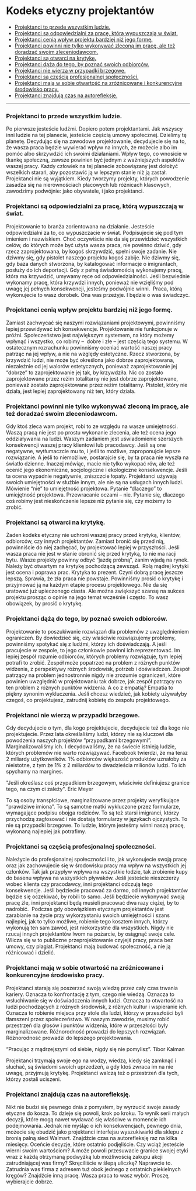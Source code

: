# Kodeks etyczny projektantów

* [Projektanci to przede wszystkim ludzie.](#Projektanci-to-przede-wszystkim-ludzie)
* [Projektanci są odpowiedzialni za pracę, którą wypuszczają w świat.](#Projektanci-są-odpowiedzialni-za-pracę-którą-wypuszczają-w-świat)
* [Projektanci cenią wpływ projektu bardziej niż jego formę.](#Projektanci-cenią-wpływ-projektu-bardziej-niż-jego-formę)
* [Projektanci powinni nie tylko wykonywać zleconą im pracę, ale też doradzać swoim zleceniodawcom.](#Projektanci-powinni-nie-tylko-wykonywać-zleconą-im-pracę-ale-też-doradzać-swoim-zleceniodawcom)
* [Projektanci są otwarci na krytykę.](#Projektanci-są-otwarci-na-krytykę)
* [Projektanci dążą do tego, by poznać swoich odbiorców.](#Projektanci-dążą-do-tego-by-poznać-swoich-odbiorców)
* [Projektanci nie wierzą w przypadki brzegowe.](#Projektanci-nie-wierzą-w-przypadki-brzegowe)
* [Projektanci są częścią profesjonalnej społeczności.](#Projektanci-są-częścią-profesjonalnej-społeczności)
* [Projektanci mają w sobie otwartość na zróżnicowane i konkurencyjne środowisko pracy.](#Projektanci-mają-w-sobie-otwartość-na-zróżnicowane-i-konkurencyjne-środowisko-pracy)
* [Projektanci znajdują czas na autorefleksję.](#Projektanci-znajdują-czas-na-autorefleksję)

***

### Projektanci to przede wszystkim ludzie.
Po pierwsze jesteście ludźmi. Dopiero potem projektantami. Jak wszyscy inni ludzie na tej planecie, jesteście częścią umowy społecznej. Dzielimy tę planetę. Decydując się na zawodowe projektowanie, decydujecie się na to, że wasza praca będzie wywierać wpływ na innych, że możecie albo im pomóc albo skrzywdzić ich swoimi działaniami. Wpływ tego, co wnosicie w tkankę społeczną, zawsze powinien być jednym z ważniejszych aspektów waszej pracy. Każdy człowiek na tej planecie zobowiązany jest dołożyć wszelkich starań, aby pozostawić ją w lepszym stanie niż ją zastał. Projektanci nie są wyjątkiem.
Kiedy tworzymy projekty, których powodzenie zasadza się na nierównościach płacowych lub różnicach klasowych, zawodzimy podwójnie: jako obywatele, i jako projektanci.

### Projektanci są odpowiedzialni za pracę, którą wypuszczają w świat.
Projektowanie to branża zorientowana na działanie. Jesteście odpowiedzialni za to, co wypuszczacie w świat. Podpisujecie się pod tym imieniem i nazwiskiem. Choć oczywiście nie da się przewidzieć wszystkich celów, do których może być użyta wasza praca, nie powinno dziwić, gdy rzecz zaprojektowana, by kogoś skrzywdzić, spełni swoje zadanie. Nie dziwmy się, gdy pistolet naszego projektu kogoś zabije. Nie dziwmy się, gdy baza danych stworzona, by katalogować informacje o imigrantach, posłuży do ich deportacji. Gdy z pełną świadomością wykonujemy pracę, która ma krzywdzić, umywamy ręce od odpowiedzialności. Jeśli bezwiednie wykonamy pracę, która krzywdzi innych, ponieważ nie wzięliśmy pod uwagę jej pełnych konsekwencji, jesteśmy podwójnie winni. 
Praca, którą wykonujecie to wasz dorobek. Ona was przeżyje. I będzie o was świadczyć.

### Projektanci cenią wpływ projektu bardziej niż jego formę.
Zamiast zachwycać się naszymi rozwiązaniami projektowymi, powinniśmy lepiej przewidywać ich konsekwencje.
Projektowanie nie funkcjonuje w próżni. Społeczeństwo jest największym systemem, na który możemy wpłynąć i wszystko, co robimy –  dobre i złe – jest częścią tego systemu. W ostatecznym rozrachunku powinniśmy oceniać wartość naszej pracy patrząc na jej wpływ, a nie na względy estetyczne. Rzecz stworzona, by krzywdzić ludzi, nie może być określona jako dobrze zaprojektowana, niezależnie od jej walorów estetycznych, ponieważ zaprojektowanie jej “dobrze” to zaprojektowanie jej tak, by krzywdziła. Nic co zostało zaprojektowane przez reżim totalitarny nie jest dobrze zaprojektowane, ponieważ zostało zaprojektowane przez reżim totalitarny.
Pistolet, który nie działa, jest lepiej zaprojektowany niż ten, który działa. 

### Projektanci powinni nie tylko wykonywać zleconą im pracę, ale też doradzać swoim zleceniodawcom.

Gdy ktoś zleca wam projekt, robi to ze względu na wasze umiejętności. Waszą pracą nie jest po prostu wykonanie zlecenia, ale też ocena jego oddziaływania na ludzi. Waszym zadaniem jest uświadomienie szerszych konsekwencji waszej pracy klientowi lub pracodawcy. Jeśli są one negatywne, wytłumaczcie mu to, i jeśli to możliwe, zaproponujcie lepsze rozwiązanie. A jeśli to niemożliwe, postarajcie się, by ta praca nie wyszła na światło dzienne. Inaczej mówiąc, macie nie tylko wykopać rów, ale też ocenić jego ekonomiczne, socjologiczne i ekologiczne konsekwencje. Jeśli ta ocena wypadnie negatywnie, zniszczcie łopaty.
Projektanci używają swoich umiejętności w służbie innym, ale nie są na usługach innych ludzi. Mówienie “nie” to umiejętność projektowa. Pytanie “dlaczego” to umiejętność projektowa. Przewracanie oczami – nie. Pytanie się, dlaczego coś robimy jest nieskończenie lepsze niż pytanie się, czy możemy to zrobić. 

### Projektanci są otwarci na krytykę.
Żaden kodeks etyczny nie uchroni waszej pracy przed krytyką, klientów, odbiorców, czy innych projektantów. Zamiast bronić się przed nią, powinniście do niej zachęcać, by projektować lepiej w przyszłości. Jeśli wasza praca nie jest w stanie obronić się przed krytyką, to nie ma racji bytu. Wasze projekty powinny odbyć “jazdę próbną”, zanim wjadą na rynek. Należy być otwartym na krytykę pochodzącą zewsząd. 
Rolą mądrej krytyki jest ocena i poprawa prac. Krytyka to prezent. Czyni dobrą pracę jeszcze lepszą. Sprawia, że zła praca nie powstaje.
Powinniśmy prosić o krytykę i przyjmować ją na każdym etapie procesu projektowego. Nie da się uratować już upieczonego ciasta. Ale można zwiększyć szansę na sukces projektu prosząc o opinie na jego temat wcześnie i często. To wasz obowiązek, by prosić o krytykę. 

### Projektanci dążą do tego, by poznać swoich odbiorców. 
Projektowanie to poszukiwanie rozwiązań dla problemów z uwzględnieniem ograniczeń. By dowiedzieć się, czy właściwie rozwiązujemy problemy, powinniśmy spotykać się z ludźmi, którzy ich doświadczają. A jeśli pracujecie w zespole, to jego członkowie powinni ich reprezentować. Im lepiej zespół rozumie odbiorców, których problemy rozwiązuje, tym lepiej potrafi to zrobić. Zespół może popatrzeć na problem z różnych punktów widzenia, z perspektywy różnych środowisk, potrzeb i doświadczeń. Zespół patrzący na problem jednostronnie nigdy nie zrozumie ograniczeń, które powinien uwzględnić w projektowaniu tak dobrze, jak zespół patrzący na ten problem z różnych punktów widzenia.
A co z empatią? Empatia to piękny synonim wykluczenia. Jeśli chcesz wiedzieć, jak kobiety używałyby czegoś, co projektujesz, zatrudnij kobietę do zespołu projektowego.

### Projektanci nie wierzą w przypadki brzegowe.
Gdy decydujecie o tym, dla kogo projektujecie, decydujecie też dla kogo nie projektujecie. Przez lata określaliśmy ludzi, którzy nie są kluczowi dla powodzenia naszych projektów “przypadkami brzegowymi”. Marginalizowaliśmy ich. I decydowaliśmy, że na świecie istnieją ludzie, których problemów nie warto rozwiązywać. Facebook twierdzi, że ma teraz 2 miliardy użytkowników. 1% odbiorców większość produktów uznałoby za nieistotne, z tym że 1% z 2 miliardów to dwadzieścia milionów ludzi. To ich spychamy na margines.

"Jeśli określasz coś przypadkiem brzegowym, właściwie definiujesz granice tego, na czym ci zależy".
Eric Meyer

To są osoby transpłciowe, marginalizowane przez projekty weryfikujące “prawdziwe imiona”. To są samotne matki wykluczone przez formularze, wymagające podpisu obojga rodziców. To są też starsi imigranci, którzy przychodzą zagłosować i nie dostają formularzy w językach ojczystych.
To nie są przypadki brzegowe. To ludzie, którym jesteśmy winni naszą pracę, wykonaną najlepiej jak potrafimy.

### Projektanci są częścią profesjonalnej społeczności.

Należycie do profesjonalnej społeczności i to, jak wykonujecie swoją pracę oraz jak zachowujecie się w środowisku pracy ma wpływ na wszystkich jej członków. Tak jak przypływ wpływa na wszystkie łodzie, tak zrobienie kupy do basenu wpływa na wszystkich pływaków. Jeśli jesteście nieszczerzy wobec klienta czy pracodawcy, inni projektanci odczują tego konsekwencje. Jeśli będziecie pracować za darmo, od innych projektantów będzie się oczekiwać, by robili to samo. Jeśli będziecie wykonywać swoją pracę źle, inni projektanci będą musieli pracować dwa razy ciężej, by to nadrobić. 
Podczas gdy obowiązkiem etycznym projektantów jest zarabianie na życie przy wykorzystaniu swoich umiejętności i szans najlepiej, jak to tylko możliwe, robienie tego kosztem innych, którzy wykonują ten sam zawód, jest niekorzystne dla wszystkich. Nigdy nie rzucaj innych projektantów lwom na pożarcie, by osiągnąć swoje cele. Wlicza się w to publiczne przeprojektowanie czyjejś pracy, praca bez umowy, czy plagiat.
Projektanci mają budować społeczność, a nie ją różnicować i dzielić. 

### Projektanci mają w sobie otwartość na zróżnicowane i konkurencyjne środowisko pracy.

Projektanci starają się poszerzać swoją wiedzę przez cały czas trwania kariery. Oznacza to konfrontację z tym, czego nie wiedzą. Oznacza to wsłuchiwanie się w doświadczenia innych ludzi. Oznacza to otwartość na ludzi pochodzących z różnych środowisk, z różnych kultur i wspieranie ich. Oznacza to robienie miejsca przy stole dla ludzi, którzy w przeszłości byli tłamszeni przez społeczeństwo. W naszym zawodzie, musimy robić przestrzeń dla głosów i punktów widzenia, które w przeszłości były marginalizowane. Różnorodność prowadzi do lepszych rozwiązań. Różnorodność prowadzi do lepszego projektowania.

“Pracując z mądrzejszymi od siebie, nigdy się nie pomylisz”.
Tibor Kalman

Projektanci trzymają swoje ego na wodzy, wiedzą, kiedy się zamknąć i słuchać, są świadomi swoich uprzedzeń, a gdy ktoś zwraca im na nie uwagę, przyjmują krytykę. Projektanci walczą też o przestrzeń dla tych, którzy zostali uciszeni.

### Projektanci znajdują czas na autorefleksję.
Nikt nie budzi się pewnego dnia z pomysłem, by wyrzucić swoje zasady etyczne do kosza. To dzieje się powoli, krok po kroku. To wynik serii małych decyzji, które mogą nawet wydawać się właściwe w momencie ich podejmowania. Jednak nie myśląc o ich konsekwencjach, pewnego dnia, możecie się obudzić jako projektanci interfejsu wyszukiwarki dla sklepu z bronią palną sieci Walmart.
Znajdźcie czas na autorefleksję raz na kilka miesięcy. Oceńcie decyzje, które ostatnio podjęliście. Czy wciąż jesteście wierni swoim wartościom? A może powoli przesuwacie granice swojej etyki wraz z każdą otrzymaną podwyżką lub możliwością zakupu akcji zatrudniającej was firmy?
Skręciliście w ślepą uliczkę? Naprawcie to. Zatrudnia was firma z adresem tuż obok jednego z ostatnich piekielnych kręgów? Znajdźcie inną pracę.
Wasza praca to wasz wybór. Proszę, wybierajcie dobrze.
